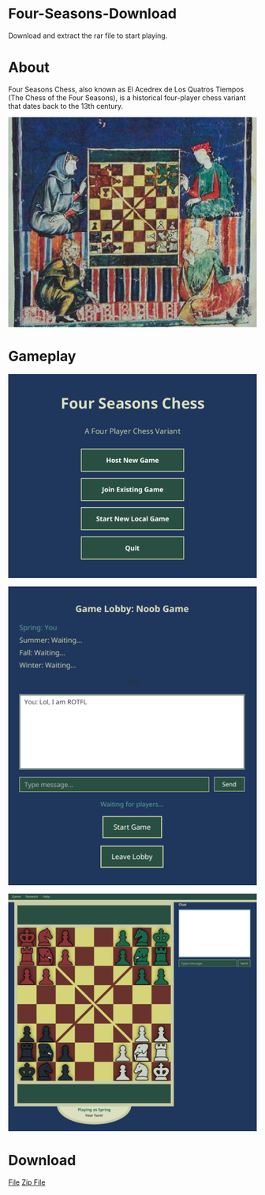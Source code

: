 # Four-Seasons-Download
Download and extract the rar file to start playing.

# About
Four Seasons Chess, also known as El Acedrex de Los Quatros Tiempos (The Chess of the Four Seasons), is a historical four-player chess variant that dates back to the 13th century. 

<p align="center">
  <img src="/screenshot.png" width=800></img>
</p>

# Gameplay
<p align="center">
  <img src="/Screenshot_20250830_164104.png" width=800></img>
</p>
<p align="center">
  <img src="/Screenshot_20250830_164141.png" width=800></img>
</p>
<p align="center">
  <img src="/Screenshot_20250830_165057.png" width=800></img>
</p>

# Download
[File](fourseasons-multiplayer-v0.3.rar)
[Zip File](fourseasons-multiplayer-v0.3.zip)
